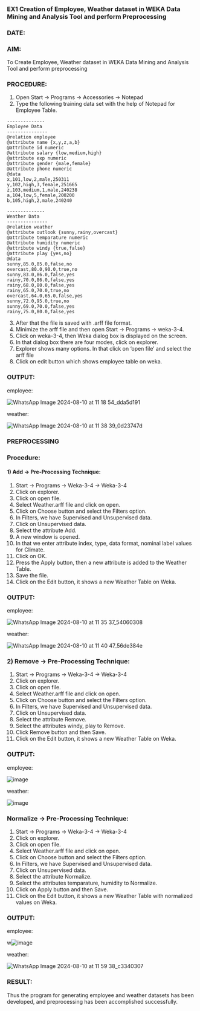 ### EX1 Creation of Employee, Weather dataset in WEKA Data Mining and Analysis Tool and perform Preprocessing
### DATE: 
### AIM: 
  To Create Employee, Weather dataset in WEKA Data Mining and Analysis Tool and perform preprocessing
### PROCEDURE: 
1) Open Start -> Programs -> Accessories -> Notepad
2) Type the following training data set with the help of Notepad for Employee Table.

```
--------------
Employee Data
---------------
@relation employee
@attribute name {x,y,z,a,b}
@attribute id numeric
@attribute salary {low,medium,high}
@attribute exp numeric
@attribute gender {male,female}
@attribute phone numeric
@data
x,101,low,2,male,250311
y,102,high,3,female,251665
z,103,medium,1,male,240238
a,104,low,5,female,200200
b,105,high,2,male,240240

--------------
Weather Data
---------------
@relation weather
@attribute outlook {sunny,rainy,overcast}
@attribute temparature numeric
@attribute humidity numeric
@attribute windy {true,false}
@attribute play {yes,no}
@data
sunny,85.0,85.0,false,no
overcast,80.0,90.0,true,no
sunny,83.0,86.0,false,yes
rainy,70.0,86.0,false,yes
rainy,68.0,80.0,false,yes
rainy,65.0,70.0,true,no
overcast,64.0,65.0,false,yes
sunny,72.0,95.0,true,no
sunny,69.0,70.0,false,yes
rainy,75.0,80.0,false,yes
```
3) After that the file is saved with .arff file format.
4) Minimize the arff file and then open Start -> Programs -> weka-3-4.
5) Click on weka-3-4, then Weka dialog box is displayed on the screen.
6) In that dialog box there are four modes, click on explorer.
7) Explorer shows many options. In that click on ‘open file’ and select the arff file
8) Click on edit button which shows employee table on weka.

### OUTPUT:
employee:

![WhatsApp Image 2024-08-10 at 11 18 54_dda5d191](https://github.com/user-attachments/assets/1f0553f0-6950-4764-bc4a-86aef9c8ff50)

weather:

![WhatsApp Image 2024-08-10 at 11 38 39_0d23747d](https://github.com/user-attachments/assets/b9e5cde7-5a2e-4ff1-92c9-08b07d11b46e)




### PREPROCESSING
### Procedure:
#### 1) Add -> Pre-Processing Technique:
1) Start -> Programs -> Weka-3-4 -> Weka-3-4
2) Click on explorer.
3) Click on open file.
4) Select Weather.arff file and click on open.
5) Click on Choose button and select the Filters option.
6) In Filters, we have Supervised and Unsupervised data.
7) Click on Unsupervised data.
8) Select the attribute Add.
9) A new window is opened.
10) In that we enter attribute index, type, data format, nominal label values for Climate.
11) Click on OK.
12) Press the Apply button, then a new attribute is added to the Weather Table.
13) Save the file.
14) Click on the Edit button, it shows a new Weather Table on Weka.

### OUTPUT:
employee:

![WhatsApp Image 2024-08-10 at 11 35 37_54060308](https://github.com/user-attachments/assets/9e72cebe-b336-47a8-a14c-27244469515a)

weather:

![WhatsApp Image 2024-08-10 at 11 40 47_56de384e](https://github.com/user-attachments/assets/997c1cce-dc47-44b9-821e-edca10003e68)


### 2) Remove -> Pre-Processing Technique:

1) Start -> Programs -> Weka-3-4 -> Weka-3-4
2) Click on explorer.
3) Click on open file.
4) Select Weather.arff file and click on open.
5) Click on Choose button and select the Filters option.
6) In Filters, we have Supervised and Unsupervised data.
7) Click on Unsupervised data.
8) Select the attribute Remove.
9) Select the attributes windy, play to Remove.
10) Click Remove button and then Save.
11) Click on the Edit button, it shows a new Weather Table on Weka.

### OUTPUT:
employee:

![image](https://github.com/user-attachments/assets/82272f96-2ab3-459f-a932-797de12756a6)

weather:

![image](https://github.com/user-attachments/assets/186b6d64-d415-4e81-9867-baa42bfb92d1)


### Normalize -> Pre-Processing Technique:

1) Start -> Programs -> Weka-3-4 -> Weka-3-4
2) Click on explorer.
3) Click on open file.
4) Select Weather.arff file and click on open.
5) Click on Choose button and select the Filters option.
6) In Filters, we have Supervised and Unsupervised data.
7) Click on Unsupervised data.
8) Select the attribute Normalize.
9) Select the attributes temparature, humidity to Normalize.
10) Click on Apply button and then Save.
11) Click on the Edit button, it shows a new Weather Table with normalized values on Weka.

### OUTPUT:
employee:

w![image](https://github.com/user-attachments/assets/6966af2d-7177-4777-b6c2-a97eef71acfe)

weather:

![WhatsApp Image 2024-08-10 at 11 59 38_c3340307](https://github.com/user-attachments/assets/707808ff-5b0f-4940-a2af-91e0d54e325a)


### RESULT: 
  Thus the program for generating employee and weather datasets has been developed, and preprocessing has been accomplished successfully.

